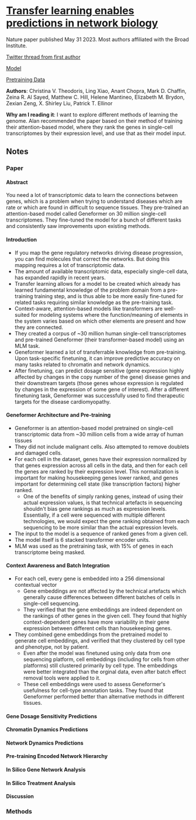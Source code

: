 # [Transfer learning enables predictions in network biology](https://www.nature.com/articles/s41586-023-06139-9)

Nature paper published May 31 2023. Most authors affiliated with the Broad Institute.

[Twitter thread from first author](https://twitter.com/TheodorisLab/status/1664284672711593984)

[Model](https://huggingface.co/ctheodoris/Geneformer)

[Pretraining Data](https://huggingface.co/datasets/ctheodoris/Genecorpus-30M)


**Authors**: Christina V. Theodoris, Ling Xiao, Anant Chopra, Mark D. Chaffin, Zeina R. Al Sayed, Matthew C. Hill, Helene Mantineo, Elizabeth M. Brydon, Zexian Zeng, X. Shirley Liu, Patrick T. Ellinor

**Why am I reading it**: I want to explore different methods of learning the genome. Alan recommended the paper based on their method of training their attention-based model, where they rank the genes in single-cell transcriptomes by their expression level, and use that as their model input.

## Notes

### Paper

#### Abstract

You need a lot of transcriptomic data to learn the connections between genes, which is a problem when trying to understand diseases which are rate or which are found in difficult to sequence tissues. They pre-trained an attention-based model called Geneformer on 30 million single-cell transcriptomes. They fine-tuned the model for a bunch of different tasks and consistently saw improvements upon existing methods.

#### Introduction

- If you map the gene regulatory networks driving disease progression, you can find molecules that correct the networks. But doing this mapping requires a lot of transcriptomic data.
- The amount of available transcriptomic data, especially single-cell data, has expanded rapidly in recent years.
- Transfer learning allows for a model to be created which already has learned fundamental knowledge of the problem domain from a pre-training training step, and is thus able to be more easily fine-tuned for related tasks requiring similar knowledge as the pre-training task.
- Context-aware, attention-based models like transformers are well-suited for modeling systems where the function/meaning of elements in the system varies based on which other elements are present and how they are connected.
- They created a corpus of ~30 million human single-cell transcriptomes and pre-trained Geneformer (their transformer-based model) using an MLM task.
- Geneformer learned a lot of transferrable knowledge from pre-training. Upon task-specific finetuning, it can improve predictive accuracy on many tasks related to chromatin and network dynamics.   
- After finetuning, can predict dosage sensitive (gene expression highly affected by changes in the copy number of the gene) disease genes and their downstream targets (those genes whose expression is regulated by changes in the expression of some gene of interest). After a different finetuning task, Geneformer was successfully used to find therapeutic targets for the disease cardiomyopathy.
 
#### Geneformer Architecture and Pre-training

- Geneformer is an attention-based model pretrained on single-cell transcriptomic data from ~30 million cells from a wide array of human tissues
- They did not include malignant cells. Also attempted to remove doublets and damaged cells.
- For each cell in the dataset, genes have their expression normalized by that genes expression across all cells in the data, and then for each cell the genes are ranked by their expression level. This normalization is important for making housekeeping genes lower ranked, and genes important for determining cell state (like transcription factors) higher ranked.
  - One of the benefits of simply ranking genes, instead of using their actual expression values, is that technical artefacts in sequencing shouldn't bias gene rankings as much as expression levels. Essentially, if a cell were sequenced with multiple different technologies, we would expect the gene ranking obtained from each sequencing to be more similar than the actual expression levels.
- The input to the model is a sequence of ranked genes from a given cell.
- The model itself is 6 stacked transformer encoder units.
- MLM was used as the pretraining task, with 15% of genes in each transcriptome being masked.

#### Context Awareness and Batch Integration

- For each cell, every gene is embedded into a 256 dimensional contextual vector
  - Gene embeddings are not affected by the technical artefacts which generally cause differences between different batches of cells in single-cell sequencing. 
  - They verified that the gene embeddings are indeed dependent on the rankings of other genes in the given cell. They found that highly context-dependent genes have more variability in their gene expression between different cells than housekeeping genes.
- They combined gene embeddings from the pretrained model to generate cell embeddings, and verified that they clustered by cell type and phenotype, not by patient.
  - Even after the model was finetuned using only data from one sequencing platform, cell embeddings (including for cells from other platforms) still clustered primarily by cell type. The embeddings were better integrated than the orginal data, even after batch effect removal tools were applied to it.
  - These cell embeddings were used to assess Geneformer's usefulness for cell-type annotation tasks. They found that Geneformer performed better than alternative methods in different tissues.


#### Gene Dosage Sensitivity Predictions

#### Chromatin Dynamics Predictions

#### Network Dynamics Predictions

#### Pre-training Encoded Network Hierarchy

#### In Silico Gene Network Analysis

#### In Silico Treatment Analysis

#### Discussion

### Methods






